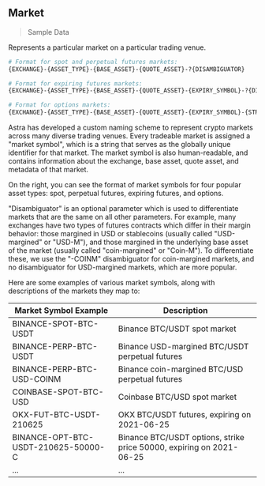 ## Market

> Sample Data

Represents a particular market on a particular trading venue.

```bash
# Format for spot and perpetual futures markets:
{EXCHANGE}-{ASSET_TYPE}-{BASE_ASSET}-{QUOTE_ASSET}-?{DISAMBIGUATOR}

# Format for expiring futures markets:
{EXCHANGE}-{ASSET_TYPE}-{BASE_ASSET}-{QUOTE_ASSET}-{EXPIRY_SYMBOL}-?{DISAMBIGUATOR}

# Format for options markets:
{EXCHANGE}-{ASSET_TYPE}-{BASE_ASSET}-{QUOTE_ASSET}-{EXPIRY_SYMBOL}-{STRIKE_SYMBOL}-?{DISAMBIGUATOR}
```

Astra has developed a custom naming scheme to represent crypto markets across many diverse trading venues. Every tradeable market is assigned a "market symbol", which is a string that serves as the globally unique identifier for that market. The market symbol is also human-readable, and contains information about the exchange, base asset, quote asset, and metadata of that market.

On the right, you can see the format of market symbols for four popular asset types: spot, perpetual futures, expiring futures, and options.

"Disambiguator" is an optional parameter which is used to differentiate markets that are the same on all other parameters. For example, many exchanges have two types of futures contracts which differ in their margin behavior: those margined in USD or stablecoins (usually called "USD-margined" or "USD-M"), and those margined in the underlying base asset of the market (usually called "coin-margined" or "Coin-M"). To differentiate these, we use the "-COINM" disambiguator for coin-margined markets, and no disambiguator for USD-margined markets, which are more popular.

Here are some examples of various market symbols, along with descriptions of the markets they map to:


| Market Symbol Example          | Description                                              |
|--------------------------------|----------------------------------------------------------|
| BINANCE-SPOT-BTC-USDT          | Binance BTC/USDT spot market                             |
| BINANCE-PERP-BTC-USDT          | Binance USD-margined BTC/USDT perpetual futures          |
| BINANCE-PERP-BTC-USD-COINM     | Binance coin-margined BTC/USD perpetual futures          |
| COINBASE-SPOT-BTC-USD          | Coinbase BTC/USD spot market                             |
| OKX-FUT-BTC-USDT-210625        | OKX BTC/USDT futures, expiring on 2021-06-25            |
| BINANCE-OPT-BTC-USDT-210625-50000-C | Binance BTC/USDT options, strike price 50000, expiring on 2021-06-25 |
| ...                            | ...                                                      |
